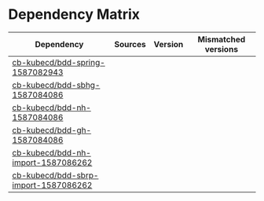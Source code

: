 # Dependency Matrix

Dependency | Sources | Version | Mismatched versions
---------- | ------- | ------- | -------------------
[cb-kubecd/bdd-spring-1587082943](https://github.com/cb-kubecd/bdd-spring-1587082943.git) |  | []() | 
[cb-kubecd/bdd-sbhg-1587084086](https://github.com/cb-kubecd/bdd-sbhg-1587084086.git) |  | []() | 
[cb-kubecd/bdd-nh-1587084086](https://github.com/cb-kubecd/bdd-nh-1587084086.git) |  | []() | 
[cb-kubecd/bdd-gh-1587084086](https://github.com/cb-kubecd/bdd-gh-1587084086.git) |  | []() | 
[cb-kubecd/bdd-nh-import-1587086262](https://github.com/cb-kubecd/bdd-nh-import-1587086262.git) |  | []() | 
[cb-kubecd/bdd-sbrp-import-1587086262](https://github.com/cb-kubecd/bdd-sbrp-import-1587086262.git) |  | []() | 
